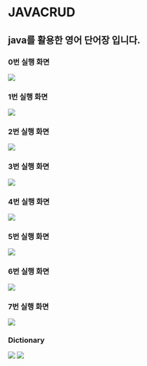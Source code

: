# JAVACRUD
## java를 활용한 영어 단어장 입니다.

### 0번 실행 화면
<img src="./screenshot/0.png">

### 1번 실행 화면
<img src="./screenshot/1.png">

### 2번 실행 화면
<img src="./screenshot/2.png">

### 3번 실행 화면
<img src="./screenshot/3.png">

### 4번 실행 화면
<img src="./screenshot/4.png">

### 5번 실행 화면
<img src="./screenshot/5.png">

### 6번 실행 화면
<img src="./screenshot/6.png">

### 7번 실행 화면
<img src="./screenshot/7.png">

### Dictionary
<img src="./screenshot/Dictionary.png">
<img src="./screenshot/Dictionary address.png">